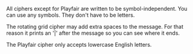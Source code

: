 All ciphers except for Playfair are written to be symbol-independent.
You can use any symbols. They don't have to be letters.

The rotating grid cipher may add extra spaces to the message. For that reason it prints an '|' after the message so you can see where it ends.

The Playfair cipher only accepts lowercase English letters.
